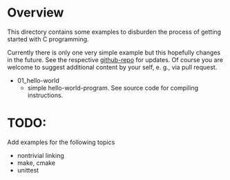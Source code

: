 # Overview

This directory contains some examples to disburden the process of getting started with C programming.

Currently there is only one very simple example but this hopefully changes in the future.
See the respective [github-repo](https://github.com/fsfw-dresden/hello-world-collection) for updates.
Of course you are welcome to suggest additional content by your self, e. g., via pull request.

* 01_hello-world
  - simple hello-world-program. See source code for compiling instructions.


# TODO:
Add examples for the following topics

* nontrivial linking
* make, cmake
* unittest
